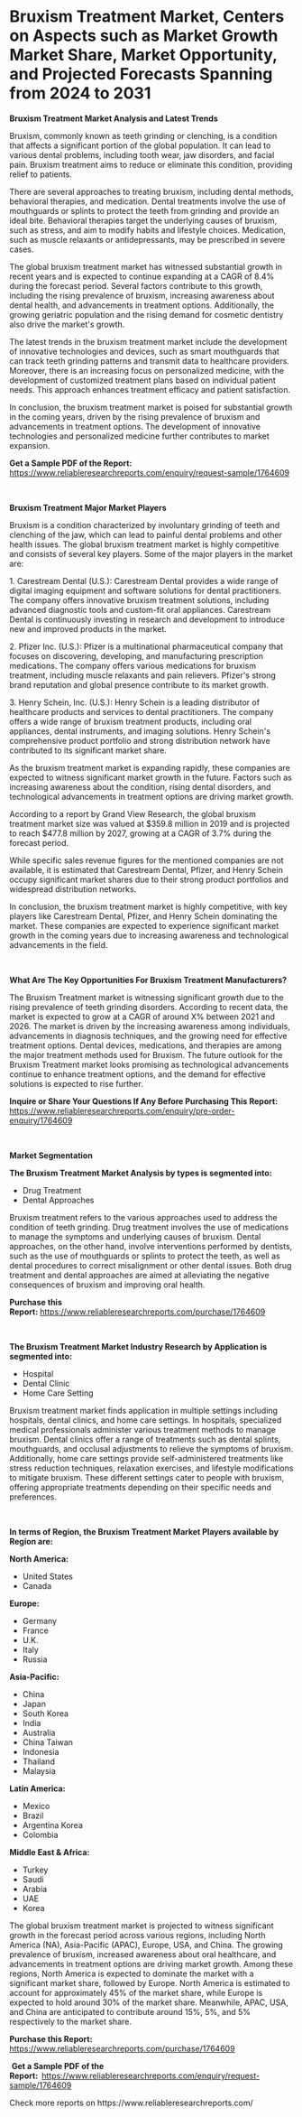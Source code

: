 <p><h1>Bruxism Treatment Market, Centers on Aspects such as Market Growth Market Share, Market Opportunity, and Projected Forecasts Spanning from 2024 to 2031</h1></p><p><strong>Bruxism Treatment Market Analysis and Latest Trends</strong></p>
<p><p>Bruxism, commonly known as teeth grinding or clenching, is a condition that affects a significant portion of the global population. It can lead to various dental problems, including tooth wear, jaw disorders, and facial pain. Bruxism treatment aims to reduce or eliminate this condition, providing relief to patients.</p><p>There are several approaches to treating bruxism, including dental methods, behavioral therapies, and medication. Dental treatments involve the use of mouthguards or splints to protect the teeth from grinding and provide an ideal bite. Behavioral therapies target the underlying causes of bruxism, such as stress, and aim to modify habits and lifestyle choices. Medication, such as muscle relaxants or antidepressants, may be prescribed in severe cases.</p><p>The global bruxism treatment market has witnessed substantial growth in recent years and is expected to continue expanding at a CAGR of 8.4% during the forecast period. Several factors contribute to this growth, including the rising prevalence of bruxism, increasing awareness about dental health, and advancements in treatment options. Additionally, the growing geriatric population and the rising demand for cosmetic dentistry also drive the market's growth.</p><p>The latest trends in the bruxism treatment market include the development of innovative technologies and devices, such as smart mouthguards that can track teeth grinding patterns and transmit data to healthcare providers. Moreover, there is an increasing focus on personalized medicine, with the development of customized treatment plans based on individual patient needs. This approach enhances treatment efficacy and patient satisfaction.</p><p>In conclusion, the bruxism treatment market is poised for substantial growth in the coming years, driven by the rising prevalence of bruxism and advancements in treatment options. The development of innovative technologies and personalized medicine further contributes to market expansion.</p></p>
<p><strong>Get a Sample PDF of the Report:&nbsp;</strong> <a href="https://www.reliableresearchreports.com/enquiry/request-sample/1764609">https://www.reliableresearchreports.com/enquiry/request-sample/1764609</a></p>
<p>&nbsp;</p>
<p><strong>Bruxism Treatment Major Market Players</strong></p>
<p><p>Bruxism is a condition characterized by involuntary grinding of teeth and clenching of the jaw, which can lead to painful dental problems and other health issues. The global bruxism treatment market is highly competitive and consists of several key players. Some of the major players in the market are:</p><p>1. Carestream Dental (U.S.): Carestream Dental provides a wide range of digital imaging equipment and software solutions for dental practitioners. The company offers innovative bruxism treatment solutions, including advanced diagnostic tools and custom-fit oral appliances. Carestream Dental is continuously investing in research and development to introduce new and improved products in the market.</p><p>2. Pfizer Inc. (U.S.): Pfizer is a multinational pharmaceutical company that focuses on discovering, developing, and manufacturing prescription medications. The company offers various medications for bruxism treatment, including muscle relaxants and pain relievers. Pfizer's strong brand reputation and global presence contribute to its market growth.</p><p>3. Henry Schein, Inc. (U.S.): Henry Schein is a leading distributor of healthcare products and services to dental practitioners. The company offers a wide range of bruxism treatment products, including oral appliances, dental instruments, and imaging solutions. Henry Schein's comprehensive product portfolio and strong distribution network have contributed to its significant market share.</p><p>As the bruxism treatment market is expanding rapidly, these companies are expected to witness significant market growth in the future. Factors such as increasing awareness about the condition, rising dental disorders, and technological advancements in treatment options are driving market growth.</p><p>According to a report by Grand View Research, the global bruxism treatment market size was valued at $359.8 million in 2019 and is projected to reach $477.8 million by 2027, growing at a CAGR of 3.7% during the forecast period.</p><p>While specific sales revenue figures for the mentioned companies are not available, it is estimated that Carestream Dental, Pfizer, and Henry Schein occupy significant market shares due to their strong product portfolios and widespread distribution networks.</p><p>In conclusion, the bruxism treatment market is highly competitive, with key players like Carestream Dental, Pfizer, and Henry Schein dominating the market. These companies are expected to experience significant market growth in the coming years due to increasing awareness and technological advancements in the field.</p></p>
<p>&nbsp;</p>
<p><strong>What Are The Key Opportunities For Bruxism Treatment Manufacturers?</strong></p>
<p><p>The Bruxism Treatment market is witnessing significant growth due to the rising prevalence of teeth grinding disorders. According to recent data, the market is expected to grow at a CAGR of around X% between 2021 and 2026. The market is driven by the increasing awareness among individuals, advancements in diagnosis techniques, and the growing need for effective treatment options. Dental devices, medications, and therapies are among the major treatment methods used for Bruxism. The future outlook for the Bruxism Treatment market looks promising as technological advancements continue to enhance treatment options, and the demand for effective solutions is expected to rise further.</p></p>
<p><strong>Inquire or Share Your Questions If Any Before Purchasing This Report:</strong> <a href="https://www.reliableresearchreports.com/enquiry/pre-order-enquiry/1764609">https://www.reliableresearchreports.com/enquiry/pre-order-enquiry/1764609</a></p>
<p>&nbsp;</p>
<p><strong>Market Segmentation</strong></p>
<p><strong>The Bruxism Treatment Market Analysis by types is segmented into:</strong></p>
<p><ul><li>Drug Treatment</li><li>Dental Approaches</li></ul></p>
<p><p>Bruxism treatment refers to the various approaches used to address the condition of teeth grinding. Drug treatment involves the use of medications to manage the symptoms and underlying causes of bruxism. Dental approaches, on the other hand, involve interventions performed by dentists, such as the use of mouthguards or splints to protect the teeth, as well as dental procedures to correct misalignment or other dental issues. Both drug treatment and dental approaches are aimed at alleviating the negative consequences of bruxism and improving oral health.</p></p>
<p><strong>Purchase this Report:&nbsp;</strong><a href="https://www.reliableresearchreports.com/purchase/1764609">https://www.reliableresearchreports.com/purchase/1764609</a></p>
<p>&nbsp;</p>
<p><strong>The Bruxism Treatment Market Industry Research by Application is segmented into:</strong></p>
<p><ul><li>Hospital</li><li>Dental Clinic</li><li>Home Care Setting</li></ul></p>
<p><p>Bruxism treatment market finds application in multiple settings including hospitals, dental clinics, and home care settings. In hospitals, specialized medical professionals administer various treatment methods to manage bruxism. Dental clinics offer a range of treatments such as dental splints, mouthguards, and occlusal adjustments to relieve the symptoms of bruxism. Additionally, home care settings provide self-administered treatments like stress reduction techniques, relaxation exercises, and lifestyle modifications to mitigate bruxism. These different settings cater to people with bruxism, offering appropriate treatments depending on their specific needs and preferences.</p></p>
<p>&nbsp;</p>
<p><strong>In terms of Region, the Bruxism Treatment Market Players available by Region are:</strong></p>
<p>
    <p> <strong> North America: </strong>
        <ul>
            <li>United States</li>
            <li>Canada</li>
        </ul>
        </p> 
    <p> <strong> Europe: </strong>
        <ul>
            <li>Germany</li>
            <li>France</li>
            <li>U.K.</li>
            <li>Italy</li>
            <li>Russia</li>
        </ul>
        </p> 
    <p> <strong> Asia-Pacific: </strong>
        <ul>
            <li>China</li>
            <li>Japan</li>
            <li>South Korea</li>
            <li>India</li>
            <li>Australia</li>
            <li>China Taiwan</li>
            <li>Indonesia</li>
            <li>Thailand</li>
            <li>Malaysia</li>
        </ul>
        </p> 
    <p> <strong> Latin America: </strong>
        <ul>
            <li>Mexico</li>
            <li>Brazil</li>
            <li>Argentina Korea</li>
            <li>Colombia</li>
        </ul>
        </p> 
    <p> <strong> Middle East & Africa: </strong>
        <ul>
            <li>Turkey</li>
            <li>Saudi</li>
            <li>Arabia</li>
            <li>UAE</li>
            <li>Korea</li>
        </ul>
    </p>
    </p>
<p><p>The global bruxism treatment market is projected to witness significant growth in the forecast period across various regions, including North America (NA), Asia-Pacific (APAC), Europe, USA, and China. The growing prevalence of bruxism, increased awareness about oral healthcare, and advancements in treatment options are driving market growth. Among these regions, North America is expected to dominate the market with a significant market share, followed by Europe. North America is estimated to account for approximately 45% of the market share, while Europe is expected to hold around 30% of the market share. Meanwhile, APAC, USA, and China are anticipated to contribute around 15%, 5%, and 5% respectively to the market share.</p></p>
<p><strong>Purchase this Report: </strong><a href="https://www.reliableresearchreports.com/purchase/1764609">https://www.reliableresearchreports.com/purchase/1764609</a></p>
<p>&nbsp;<strong>Get a Sample PDF of the Report:&nbsp;&nbsp;</strong><a href="https://www.reliableresearchreports.com/enquiry/request-sample/1764609">https://www.reliableresearchreports.com/enquiry/request-sample/1764609</a></p>
<p><strong></strong></p>
<p>Check more reports on https://www.reliableresearchreports.com/</p>